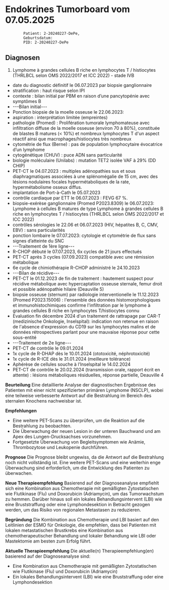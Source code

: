 # Endokrines Tumorboard vom 07.05.2025


            Patient: 2-20240227-DePe, 
            Geburtsdatum: 
            PID: 2-20240227-DePe
            
## Diagnosen
1. Lymphome à grandes cellules B riche en lymphocytes T / histiocytes (THRLBCL selon OMS 2022/2017 et ICC 2022) - stade IVB 
- date du diagnostic définitif le 06.07.2023 par biopsie ganglionnaire 
- stratification : haut risque selon IPI 
- contexte : bilan initial par PBM en raison d’une pancytopénie avec symptômes B 
- ---Bilan initial--- 
- Ponction biopsie de la moelle osseuse le 22.06.2023: 
- aspiration : interprétation limitée (empreintes) 
- pathologie (Promed) : Prolifération tumorale lymphomateuse avec infiltration diffuse de la moelle osseuse (environ 70 à 80%), constituée de blastes B matures (< 10%) et nombreux lymphocytes T d'un aspect réactif ainsi que macrophages/histiocytes très nombreux 
- cytométrie de flux (Berne) : pas de population lymphocytaire évocatrice d’un lymphome 
- cytogénétique (CHUV) : puce ADN sans particularité 
- biologie moléculaire (Unilabs) : mutation TET2 isolée VAF à 29% (DD CHIP) 
- PET-CT le 04.07.2023 : multiples adénopathies sus et sous diaphragmatiques associées à une splénomégalie de 15 cm, avec des lésions nodulaires focales hypermétaboliques de la rate, hypermétabolisme osseux diffus. 
- implantation de Port-à-Cath le 05.07.2023 
- contrôle cardiaque par ETT le 06.07.2023 : FEVG 67 %. 
- biopsie-exérèse ganglionnaire (Promed P2023.8309) le 06.07.2023: Lymphome à cellules B matures de type Lymphome à grandes cellules B riche en lymphocytes T / histiocytes (THRLBCL selon OMS 2022/2017 et ICC 2022) 
- contrôles sérologies le 22.06 et 06.07.2023 (HIV, hépatites B, C, CMV, EBV) : sans particularités 
- ponction lombaire le 07.07.2023: cytologie et cytométrie de flux sans signes d’atteinte du SNC 
- ---Traitement de 1ère ligne--- 
- R-CHOP débuté le 07.07.2023, 6x cycles de 21 jours effectués 
- PET-CT après 3 cycles (07.09.2023) compatible avec une rémission métabolique 
- 6e cycle de chimiothérapie R-CHOP administré le 24.10.2023 
- ---Bilan de récidive--- 
- PET-CT le 01.12.2023 de fin de traitement : hautement suspect pour récidive métabolique avec hypercaptation osseuse sternale, femur droit et possible adénopathie hilaire (Deauville 5) 
- biopsie osseuse (sternum) par radiologie interventionelle le 11.12.2023 (Promed P2023.15006) : l'ensemble des données histomorphologiques et immunohistochimiques confirme l'infiltration par le lymphome à grandes cellules B riche en lymphocytes T/histiocytes connu 
- Evaluation fin décembre 2024 d'un traitement de rattrapage par CAR-T (medizinische Onkologie, Inselspital): indication non retenue en raison de l'absence d'expression du CD19 sur les lymphocytes malins et de données rétrospectives parlant pour une mauvaise réponse pour cette sous-entité 
- ---Traitement de 2e ligne--- 
- PET-CT de contrôle le 09.01.2024 
- 1x cycle de R-DHAP dès le 10.01.2024 (ototoxicité, néphrotoxicité) 
- 1x cycle de R-ICE dès le 31.01.2024 (meilleure tolérance) 
- Aphérèse de cellules souche à l’Inselspital le 14.02.2024 
- PET-CT de contrôle le 20.02.2024 (transmission orale, rapport écrit en attente) : lésions métaboliques résiduelles, réponse partielle, Deauville 4

**Beurteilung**
Eine detaillierte Analyse der diagnostischen Ergebnisse des Patienten mit einer nicht spezifizierten primären Lymphome (NSCLP), wobei eine teilweise verbesserte Antwort auf die Bestrahlung im Bereich des sternalen Knochens nachweisbar ist. 

**Empfehlungen**

*   Eine weitere PET-Scans zu überprüfen, um die Reaktion auf die Bestrahlung zu beobachten.
*   Die Überwachung der neuen Lesion in der unteren Bauchwand und am Apex des Lungen-Drucksachses vorzunehmen. 
*   Fortgesetzte Überwachung von Begleitsymptomen wie Anämie, Thrombozytose und Leukopenie durchführen.

**Prognose**
Die Prognose bleibt ungewiss, da die Antwort auf die Bestrahlung noch nicht vollständig ist. Eine weitere PET-Scans und eine weiterhin enge Überwachung sind erforderlich, um die Entwicklung des Patienten zu überwachen.

**Neue Therapieempfehlung**
Basierend auf der Diagnoseanalyse empfiehlt sich eine Kombination aus Chemotherapie mit gemäßigten Zytostatischen wie Flutikinase (Flu) und Doxorubicin (Adriamycin), um das Tumorwachstum zu hemmen. Darüber hinaus soll ein lokales Behandlungsintervent (LBI) wie eine Bruststraffung oder eine Lymphondesektion in Betracht gezogen werden, um das Risiko von regionalen Metastasen zu reduzieren.

**Begründung**
Die Kombination aus Chemotherapie und LBI basiert auf den Leitlinien der ESMO für Onkologie, die empfehlen, dass bei Patienten mit lokalen metastatischen Brustkrebs eine Kombination aus chemotherapeutischer Behandlung und lokaler Behandlung wie LBI oder Mastektomie am besten zum Erfolg führt.

**Aktuelle Therapieempfehlung**
Die aktuelle(n) Therapieempfehlung(en) basierend auf der Diagnoseanalyse sind:
*   Eine Kombination aus Chemotherapie mit gemäßigten Zytostatischen wie Flutikinase (Flu) und Doxorubicin (Adriamycin)
*   Ein lokales Behandlungsintervent (LBI) wie eine Bruststraffung oder eine Lymphondesektion